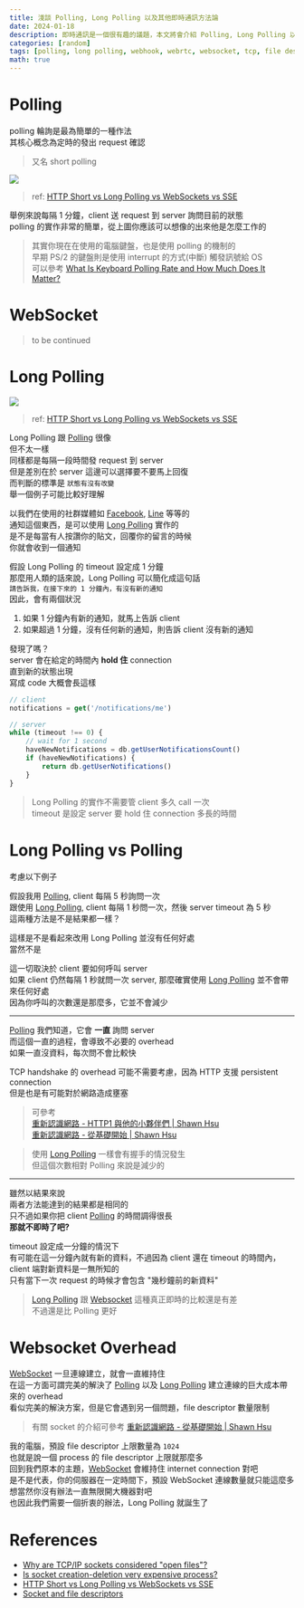 ```yaml
---
title: 淺談 Polling, Long Polling 以及其他即時通訊方法論
date: 2024-01-18
description: 即時通訊是一個很有趣的議題，本文將會介紹 Polling, Long Polling 以及 WebSocket 的各個特性，並且會分析他們的優缺點
categories: [random]
tags: [polling, long polling, webhook, webrtc, websocket, tcp, file descriptor, socket]
math: true
---
```


# Polling
polling 輪詢是最為簡單的一種作法\
其核心概念為定時的發出 request 確認

> 又名 short polling

![](https://miro.medium.com/v2/resize:fit:828/format:webp/1*YiWBVCm1Ge7LklMsOcZi2g.png)
> ref: [HTTP Short vs Long Polling vs WebSockets vs SSE](https://medium.com/techieahead/http-short-vs-long-polling-vs-websockets-vs-sse-8d9e962b2ba8)

舉例來說每隔 1 分鐘，client 送 request 到 server 詢問目前的狀態\
polling 的實作非常的簡單，從上圖你應該可以想像的出來他是怎麼工作的

> 其實你現在在使用的電腦鍵盤，也是使用 polling 的機制的\
> 早期 PS/2 的鍵盤則是使用 interrupt 的方式(中斷) 觸發訊號給 OS\
> 可以參考 [What Is Keyboard Polling Rate and How Much Does It Matter?](https://www.makeuseof.com/what-is-keyboard-polling-rate-and-how-much-does-it-matter/)

# WebSocket
> to be continued

# Long Polling
![](https://miro.medium.com/v2/resize:fit:828/format:webp/1*JyLiDASqEXBs3ZjvldUrEQ.png)
> ref: [HTTP Short vs Long Polling vs WebSockets vs SSE](https://medium.com/techieahead/http-short-vs-long-polling-vs-websockets-vs-sse-8d9e962b2ba8)

Long Polling 跟 [Polling](#polling) 很像\
但不太一樣\
同樣都是每隔一段時間發 request 到 server\
但是差別在於 server 這邊可以選擇要不要馬上回復\
而判斷的標準是 `狀態有沒有改變`\
舉一個例子可能比較好理解

以我們在使用的社群媒體如 [Facebook](https://facebook.com), [Line](https://line.me/tw/) 等等的\
通知這個東西，是可以使用 [Long Polling](#long-polling) 實作的\
是不是每當有人按讚你的貼文，回覆你的留言的時候\
你就會收到一個通知

假設 Long Polling 的 timeout 設定成 1 分鐘\
那麼用人類的話來說，Long Polling 可以簡化成這句話\
`請告訴我，在接下來的 1 分鐘內，有沒有新的通知`\
因此，會有兩個狀況
1. 如果 1 分鐘內有新的通知，就馬上告訴 client
2. 如果超過 1 分鐘，沒有任何新的通知，則告訴 client 沒有新的通知

發現了嗎？\
server 會在給定的時間內 **hold 住** connection\
直到新的狀態出現\
寫成 code 大概會長這樣
```js
// client
notifications = get('/notifications/me')

// server
while (timeout !== 0) {
    // wait for 1 second
    haveNewNotifications = db.getUserNotificationsCount()
    if (haveNewNotifications) {
        return db.getUserNotifications()
    }
}
```

> Long Polling 的實作不需要管 client 多久 call 一次\
> timeout 是設定 server 要 hold 住 connection 多長的時間

# Long Polling vs Polling
考慮以下例子

假設我用 [Polling](#polling), client 每隔 5 秒詢問一次\
跟使用 [Long Polling](#long-polling), client 每隔 1 秒問一次，然後 server timeout 為 5 秒\
這兩種方法是不是結果都一樣？

這樣是不是看起來改用 Long Polling 並沒有任何好處\
當然不是

這一切取決於 client 要如何呼叫 server\
如果 client 仍然每隔 1 秒就問一次 server, 那麼確實使用 [Long Polling](#long-polling) 並不會帶來任何好處\
因為你呼叫的次數還是那麼多，它並不會減少

<hr>

[Polling](#polling) 我們知道，它會 **一直** 詢問 server\
而這個一直的過程，會導致不必要的 overhead\
如果一直沒資料，每次問不會比較快

TCP handshake 的 overhead 可能不需要考慮，因為 HTTP 支援 persistent connection\
但是也是有可能對於網路造成壅塞

> 可參考\
> [重新認識網路 - HTTP1 與他的小夥伴們 \| Shawn Hsu](../../network/network-http1)\
> [重新認識網路 - 從基礎開始 \| Shawn Hsu](../../network/network-basics)

> 使用 [Long Polling](#long-polling) 一樣會有握手的情況發生\
> 但這個次數相對 Polling 來說是減少的

<hr>

雖然以結果來說\
兩者方法能達到的結果都是相同的\
只不過如果你把 client [Polling](#polling) 的時間調得很長\
**那就不即時了吧?**

timeout 設定成一分鐘的情況下\
有可能在這一分鐘內就有新的資料，不過因為 client 還在 timeout 的時間內，client 端對新資料是一無所知的\
只有當下一次 request 的時候才會包含 "幾秒鐘前的新資料"

> [Long Polling](#long-polling) 跟 [Websocket](#websocket) 這種真正即時的比較還是有差\
> 不過還是比 Polling 更好

# Websocket Overhead
[WebSocket](#websocket) 一旦連線建立，就會一直維持住\
在這一方面可謂完美的解決了 [Polling](#polling) 以及 [Long Polling](#long-polling) 建立連線的巨大成本帶來的 overhead\
看似完美的解決方案，但是它會遇到另一個問題，file descriptor 數量限制

> 有關 socket 的介紹可參考 [重新認識網路 - 從基礎開始 \| Shawn Hsu](../../network/networking-basics#socket)

我的電腦，預設 file descriptor 上限數量為 `1024`\
也就是說一個 process 的 file descriptor 上限就那麼多\
回到我們原本的主題，[WebSocket](#websocket) 會維持住 internet connection 對吧\
是不是代表，你的伺服器在一定時間下，預設 WebSocket 連線數量就只能這麼多\
想當然你沒有辦法一直無限開大機器對吧\
也因此我們需要一個折衷的辦法，Long Polling 就誕生了

# References
+ [Why are TCP/IP sockets considered "open files"?](https://unix.stackexchange.com/questions/157351/why-are-tcp-ip-sockets-considered-open-files)
+ [Is socket creation-deletion very expensive process?](https://stackoverflow.com/questions/14051984/is-socket-creation-deletion-very-expensive-process)
+ [HTTP Short vs Long Polling vs WebSockets vs SSE](https://medium.com/techieahead/http-short-vs-long-polling-vs-websockets-vs-sse-8d9e962b2ba8)
+ [Socket and file descriptors](https://stackoverflow.com/questions/13378035/socket-and-file-descriptors)
